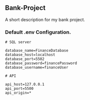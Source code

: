 ## Bank-Project
A short description for my bank project.

### Default .env Configuration.

``` .env
# SQL server

database_name=FinanceDatabase
database_host=localhost
database_port=5502
database_password=financePassword
database_username=financeUser

# API

api_host=127.0.0.1
api_port=5500
api_origin=*
```
